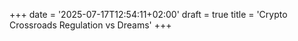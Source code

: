 +++
date = '2025-07-17T12:54:11+02:00'
draft = true
title = 'Crypto Crossroads Regulation vs Dreams'
+++
